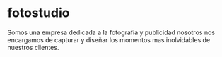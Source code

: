 # fotostudio
Somos una empresa dedicada a la fotografia y publicidad nosotros nos encargamos de capturar y diseñar los momentos mas inolvidables de nuestros clientes.
